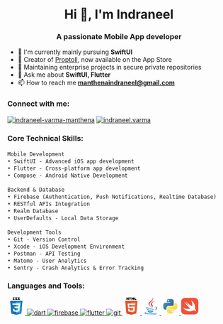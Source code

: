 <h1 align="center">Hi 👋, I'm Indraneel</h1>
<h3 align="center">A passionate Mobile App developer</h3>

- 🌱 I'm currently mainly pursuing **SwiftUI**
- 🚀 Creator of [Proptoll](https://apps.apple.com/in/app/proptoll/id6480278605), now available on the App Store
- 💼 Maintaining enterprise projects in secure private repositories
- 💬 Ask me about **SwiftUI, Flutter**
- 📫 How to reach me **manthenaindraneel@gmail.com**

<h3 align="left">Connect with me:</h3>
<p align="left">
<a href="https://www.linkedin.com/in/indraneel-varma-manthena-2629b71aa?utm_source=share&utm_campaign=share_via&utm_content=profile&utm_medium=android_app" target="blank"><img align="center" src="https://raw.githubusercontent.com/rahuldkjain/github-profile-readme-generator/master/src/images/icons/Social/linked-in-alt.svg" alt="indraneel-varma-manthena" height="30" width="40" /></a>
<a href="https://instagram.com/indraneel.varma" target="blank"><img align="center" src="https://raw.githubusercontent.com/rahuldkjain/github-profile-readme-generator/master/src/images/icons/Social/instagram.svg" alt="indraneel.varma" height="30" width="40" /></a>
</p>

<h3 align="left">Core Technical Skills:</h3>

```text
Mobile Development
• SwiftUI - Advanced iOS app development
• Flutter - Cross-platform app development
• Compose - Android Native Development

Backend & Database
• Firebase (Authentication, Push Notifications, Realtime Database)
• RESTful APIs Integration
• Realm Database
• UserDefaults - Local Data Storage

Development Tools
• Git - Version Control
• Xcode - iOS Development Environment
• Postman - API Testing
• Matomo - User Analytics
• Sentry - Crash Analytics & Error Tracking
```

<h3 align="left">Languages and Tools:</h3>
<p align="left"> <a href="https://www.w3schools.com/css/" target="_blank" rel="noreferrer"> <img src="https://raw.githubusercontent.com/devicons/devicon/master/icons/css3/css3-original-wordmark.svg" alt="css3" width="40" height="40"/> </a> <a href="https://dart.dev" target="_blank" rel="noreferrer"> <img src="https://www.vectorlogo.zone/logos/dartlang/dartlang-icon.svg" alt="dart" width="40" height="40"/> </a> <a href="https://firebase.google.com/" target="_blank" rel="noreferrer"> <img src="https://www.vectorlogo.zone/logos/firebase/firebase-icon.svg" alt="firebase" width="40" height="40"/> </a> <a href="https://flutter.dev" target="_blank" rel="noreferrer"> <img src="https://www.vectorlogo.zone/logos/flutterio/flutterio-icon.svg" alt="flutter" width="40" height="40"/> </a> <a href="https://git-scm.com/" target="_blank" rel="noreferrer"> <img src="https://www.vectorlogo.zone/logos/git-scm/git-scm-icon.svg" alt="git" width="40" height="40"/> </a> <a href="https://www.w3.org/html/" target="_blank" rel="noreferrer"> <img src="https://raw.githubusercontent.com/devicons/devicon/master/icons/html5/html5-original-wordmark.svg" alt="html5" width="40" height="40"/> </a> <a href="https://www.java.com" target="_blank" rel="noreferrer"> <img src="https://raw.githubusercontent.com/devicons/devicon/master/icons/java/java-original.svg" alt="java" width="40" height="40"/> </a> <a href="https://www.python.org" target="_blank" rel="noreferrer"> <img src="https://raw.githubusercontent.com/devicons/devicon/master/icons/python/python-original.svg" alt="python" width="40" height="40"/> </a> <a href="https://developer.apple.com/swift/" target="_blank" rel="noreferrer"> <img src="https://raw.githubusercontent.com/devicons/devicon/master/icons/swift/swift-original.svg" alt="swift" width="40" height="40"/> </a> </p>
